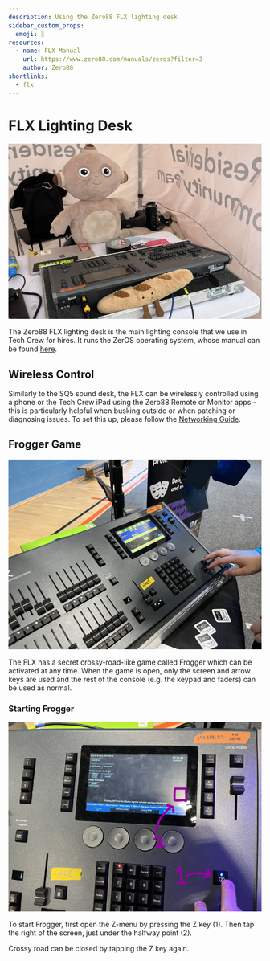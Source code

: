 ```yaml
---
description: Using the Zero88 FLX lighting desk
sidebar_custom_props:
  emoji: 🎚️
resources:
  - name: FLX Manual
    url: https://www.zero88.com/manuals/zeros?filter=3
    author: Zero88
shortlinks:
  - flx
---
```

# FLX Lighting Desk
![The FLX at Arrivals Stage 2024, being operated by Makka Pakka and Barry the Baguette](./flx.jpg)

The Zero88 FLX lighting desk is the main lighting console that we use in Tech Crew for hires. It runs the ZerOS 
operating system, whose manual can be found [here](https://www.zero88.com/manuals/zeros?filter=3).

## Wireless Control
Similarly to the SQ5 sound desk, the FLX can be wirelessly controlled using a phone or the Tech Crew iPad using the 
Zero88 Remote or Monitor apps - this is
particularly helpful when busking outside or when patching or diagnosing issues. To set this up, please follow the 
[Networking Guide](/wiki/disciplines/comms/networking).

## Frogger Game
![Frogger Game](./frogger.jpg)

The FLX has a secret crossy-road-like game called Frogger which can be activated at any time. When the game is open, 
only the screen and arrow keys are used and the rest of the console (e.g. the keypad and faders) can be used as normal.

### Starting Frogger
![Frogger Guide](./frogger-guide.jpg)

To start Frogger, first open the Z-menu by pressing the Z key (1). Then tap the right of the screen, just under 
the halfway point (2).

Crossy road can be closed by tapping the Z key again.